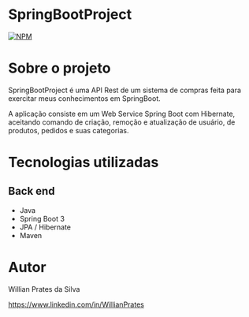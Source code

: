 # SpringBootProject

[![NPM](https://img.shields.io/npm/l/react)](https://github.com/WillianPrates/SpringBootProject/blob/main/LICENSE) 

# Sobre o projeto

SpringBootProject é uma API Rest de um sistema de compras feita para exercitar meus conhecimentos em SpringBoot.

A aplicação consiste em um Web Service Spring Boot com Hibernate, aceitando comando de criação, remoção e atualização de usuário, de produtos, pedidos e suas categorias.

# Tecnologias utilizadas
## Back end
- Java
- Spring Boot 3
- JPA / Hibernate
- Maven

# Autor

Willian Prates da Silva

https://www.linkedin.com/in/WillianPrates

